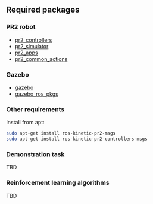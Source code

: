 ## Required packages

### PR2 robot
* [pr2_controllers](https://github.com/PR2/pr2_controllers)
* [pr2_simulator](https://github.com/PR2/pr2_simulator)
* [pr2_apps](https://github.com/PR2/pr2_apps)
* [pr2_common_actions](https://github.com/pr2/pr2_common_actions)

### Gazebo 
* [gazebo](https://github.com/mingfeisun/gazebo)
* [gazebo_ros_pkgs](https://github.com/ros-simulation/gazebo_ros_pkgs)

### Other requirements
Install from apt:
``` bash
sudo apt-get install ros-kinetic-pr2-msgs
sudo apt-get install ros-kinetic-pr2-controllers-msgs
```

### Demonstration task
TBD

### Reinforcement learning algorithms
TBD
